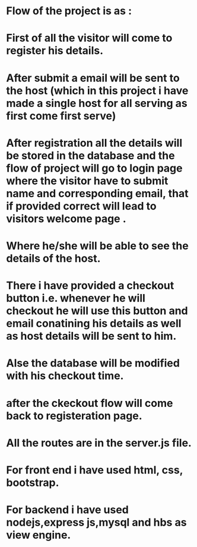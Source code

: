 # Flow of the project is as :
# First of all the visitor will come to register his details.
# After submit a email will be sent to the host (which in this project i have made a single host for all serving as first come first serve)
# After registration all the details will be stored in the database and the flow of project will go to login page where the visitor have to submit name and corresponding email, that if provided correct will lead to visitors welcome page .
# Where he/she will be able to see the details of the host.
# There i have provided a checkout button i.e. whenever he will checkout he will use this button and email conatining his details as well as host details will be sent to him.
# Alse the database will be modified with his checkout time.
# after the ckeckout flow will come back to registeration page.


# All the routes are in the server.js file.
# For front end i have used html, css, bootstrap.
# For backend i have used nodejs,express js,mysql and hbs as view engine.

